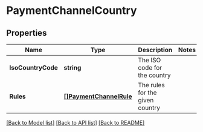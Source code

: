 # PaymentChannelCountry

## Properties

Name | Type | Description | Notes
------------ | ------------- | ------------- | -------------
**IsoCountryCode** | **string** | The ISO code for the country | 
**Rules** | [**[]PaymentChannelRule**](PaymentChannelRule.md) | The rules for the given country | 

[[Back to Model list]](../README.md#documentation-for-models) [[Back to API list]](../README.md#documentation-for-api-endpoints) [[Back to README]](../README.md)


